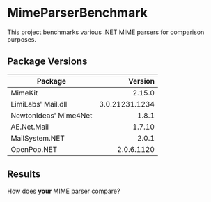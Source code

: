 # MimeParserBenchmark

This project benchmarks various .NET MIME parsers for comparison purposes.

## Package Versions

|        Package        |     Version    |
|---------------------- |---------------:|
|               MimeKit | 2.15.0         |
|    LimiLabs' Mail.dll | 3.0.21231.1234 |
| NewtonIdeas' Mime4Net | 1.8.1          |
|           AE.Net.Mail | 1.7.10         |
|        MailSystem.NET | 2.0.1          |
|           OpenPop.NET | 2.0.6.1120     |

## Results



How does **your** MIME parser compare?
